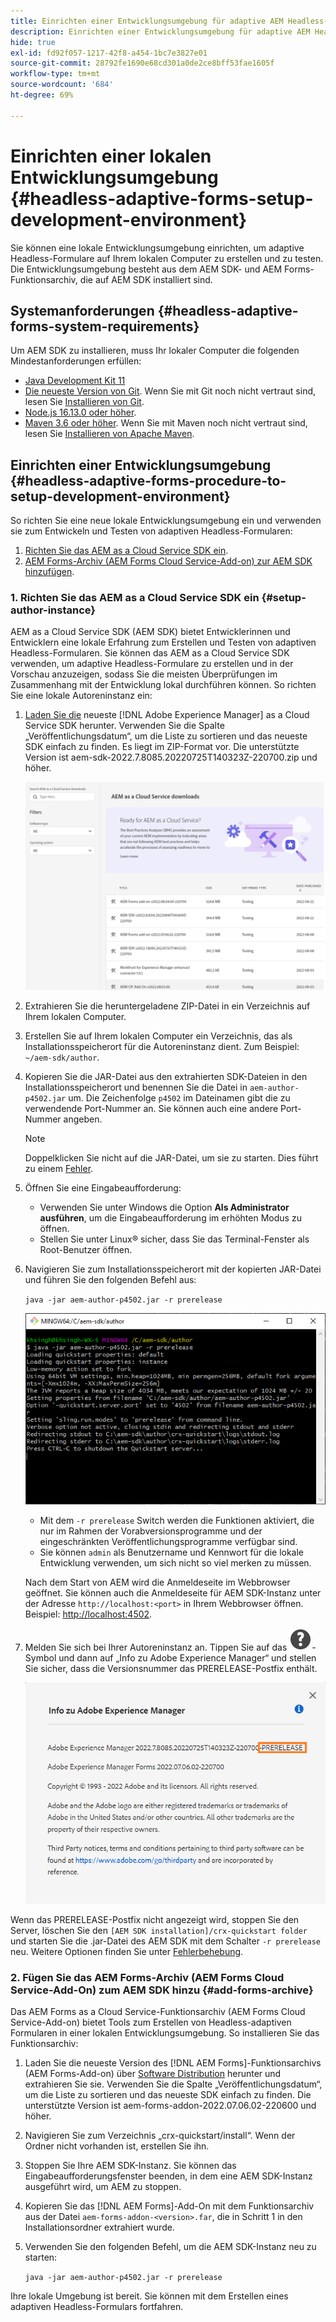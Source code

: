 ```yaml
---
title: Einrichten einer Entwicklungsumgebung für adaptive AEM Headless-Formulare
description: Einrichten einer Entwicklungsumgebung für adaptive AEM Headless-Formulare
hide: true
exl-id: fd92f057-1217-42f8-a454-1bc7e3827e01
source-git-commit: 28792fe1690e68cd301a0de2ce8bff53fae1605f
workflow-type: tm+mt
source-wordcount: '684'
ht-degree: 69%

---
```



# Einrichten einer lokalen Entwicklungsumgebung {#headless-adaptive-forms-setup-development-environment}

Sie können eine lokale Entwicklungsumgebung einrichten, um adaptive Headless-Formulare auf Ihrem lokalen Computer zu erstellen und zu testen. Die Entwicklungsumgebung besteht aus dem AEM SDK- und AEM Forms-Funktionsarchiv, die auf AEM SDK installiert sind.
<!--
 After a Headless adaptive form or related assets are ready on the local development environment, you can deploy the Headless adaptive form application to your publishing environment. -- >

You require knowledge to build application using react, Git, and Maven to use Headless adaptive forms.

<!-- 

### Download the latest version of AEM as a Cloud Service SDK or Forms feature archive (AEM Forms add-on) from Software Distribution {#software-distribution}

To download the supported version of Adobe Experience Manager as a Cloud Service SDK or Forms feature archive (AEM Forms add-on):

1. Log in to [Software Distribution](https://experience.adobe.com/#/downloads) portal with your Adobe ID.

    >[!NOTE]
    >
    > Your Adobe Organization must be provisioned for AEM as a Cloud Service to download the AEM as a Cloud Service SDK.

1. Navigate to the **[!UICONTROL AEM as a Cloud Service]** tab.
1. Sort by published date in descending order.
1. Click on the latest Adobe Experience Manager as a Cloud Service SDK or Forms feature archive (AEM Forms add-on).
1. Review and accept the EULA. Tap the **[!UICONTROL Download]** button. -->

## Systemanforderungen {#headless-adaptive-forms-system-requirements}

Um AEM SDK zu installieren, muss Ihr lokaler Computer die folgenden Mindestanforderungen erfüllen:

* [Java Development Kit 11](https://experience.adobe.com/#/downloads/content/software-distribution/en/general.html?1_group.propertyvalues.property=.%2Fjcr%3Acontent%2Fmetadata%2Fdc%3AsoftwareType&1_group.propertyvalues.operation=equals&1_group.propertyvalues.0_values=software-type%3Atooling&fulltext=Oracle%7E+JDK%7E+11%7E&orderby=%40jcr%3Acontent%2Fjcr%3AlastModified&orderby.sort=desc&layout=list&p.offset=0&p.limit=14)
* [Die neueste Version von Git](https://git-scm.com/downloads). Wenn Sie mit Git noch nicht vertraut sind, lesen Sie [Installieren von Git](https://git-scm.com/book/en/v2/Getting-Started-Installing-Git).
* [Node.js 16.13.0 oder höher](https://nodejs.org/de/download/). <!-- URL is 404! If you are new to Node.js, see [How to install Node.js](https://nodejs.dev/en/learn/how-to-install-nodejs). -->
* [Maven 3.6 oder höher](https://maven.apache.org/download.cgi). Wenn Sie mit Maven noch nicht vertraut sind, lesen Sie [Installieren von Apache Maven](https://maven.apache.org/install.html).

## Einrichten einer Entwicklungsumgebung {#headless-adaptive-forms-procedure-to-setup-development-environment}

So richten Sie eine neue lokale Entwicklungsumgebung ein und verwenden sie zum Entwickeln und Testen von adaptiven Headless-Formularen:

1. [Richten Sie das AEM as a Cloud Service SDK ein](#setup-author-instance).
1. [AEM Forms-Archiv (AEM Forms Cloud Service-Add-on) zur AEM SDK hinzufügen](#add-forms-archive).

<!--

1. (Optional) [Add Forms-specific users to your local Author instance](#configure-users-and-permissions).
1. (Optional) Install [Adaptive forms builder extension for Microsoft Visual Studio Code](#microsoft-visual-studio-code-extension-for-headless-adaptive-forms). 

-->

### &#x200B;1. Richten Sie das AEM as a Cloud Service SDK ein {#setup-author-instance}

AEM as a Cloud Service SDK (AEM SDK) bietet Entwicklerinnen und Entwicklern eine lokale Erfahrung zum Erstellen und Testen von adaptiven Headless-Formularen. Sie können das AEM as a Cloud Service SDK verwenden, um adaptive Headless-Formulare zu erstellen und in der Vorschau anzuzeigen, sodass Sie die meisten Überprüfungen im Zusammenhang mit der Entwicklung lokal durchführen können. So richten Sie eine lokale Autoreninstanz ein:

1. [Laden Sie die](https://experience.adobe.com/#/downloads/content/software-distribution/de/aemcloud.html) neueste [!DNL Adobe Experience Manager] as a Cloud Service SDK herunter. Verwenden Sie die Spalte „Veröffentlichungsdatum“, um die Liste zu sortieren und das neueste SDK einfach zu finden.
Es liegt im ZIP-Format vor. Die unterstützte Version ist aem-sdk-2022.7.8085.20220725T140323Z-220700.zip und höher.

   ![Herunterladen des AEM Cloud Service SDK vom Software Distribution-Portal](assets/software-distribution.png)


1. Extrahieren Sie die heruntergeladene ZIP-Datei in ein Verzeichnis auf Ihrem lokalen Computer.
1. Erstellen Sie auf Ihrem lokalen Computer ein Verzeichnis, das als Installationsspeicherort für die Autoreninstanz dient. Zum Beispiel: `~/aem-sdk/author`.
1. Kopieren Sie die JAR-Datei aus den extrahierten SDK-Dateien in den Installationsspeicherort und benennen Sie die Datei in `aem-author-p4502.jar` um. Die Zeichenfolge `p4502` im Dateinamen gibt die zu verwendende Port-Nummer an. Sie können auch eine andere Port-Nummer angeben.

   >[!NOTE]
   >
   > Doppelklicken Sie nicht auf die JAR-Datei, um sie zu starten. Dies führt zu einem [Fehler](https://experienceleague.adobe.com/de/docs/experience-manager-learn/cloud-service/local-development-environment-set-up/aem-runtime#troubleshooting-double-click).

1. Öffnen Sie eine Eingabeaufforderung:
   * Verwenden Sie unter Windows die Option **Als Administrator ausführen**, um die Eingabeaufforderung im erhöhten Modus zu öffnen.
   * Stellen Sie unter Linux® sicher, dass Sie das Terminal-Fenster als Root-Benutzer öffnen.

1. Navigieren Sie zum Installationsspeicherort mit der kopierten JAR-Datei und führen Sie den folgenden Befehl aus:

   `java -jar aem-author-p4502.jar -r prerelease`

   ![Herunterladen des AEM Cloud Service SDK vom Software Distribution-Portal](assets/install-sdk.png)

   * Mit dem `-r prerelease` Switch werden die Funktionen aktiviert, die nur im Rahmen der Vorabversionsprogramme und der eingeschränkten Veröffentlichungsprogramme verfügbar sind.
   * Sie können `admin` als Benutzername und Kennwort für die lokale Entwicklung verwenden, um sich nicht so viel merken zu müssen.

   Nach dem Start von AEM wird die Anmeldeseite im Webbrowser geöffnet. Sie können auch die Anmeldeseite für AEM SDK-Instanz unter der Adresse `http://localhost:<port>` in Ihrem Webbrowser öffnen. Beispiel: [http://localhost:4502](http://localhost:4502).

1. Melden Sie sich bei Ihrer Autoreninstanz an. Tippen Sie auf das ![Hilfe](/help/assets/Help-icon.svg)-Symbol und dann auf „Info zu Adobe Experience Manager“ und stellen Sie sicher, dass die Versionsnummer das PRERELEASE-Postfix enthält.

   ![Hilfe](/help/assets/prerelease.png)

Wenn das PRERELEASE-Postfix nicht angezeigt wird, stoppen Sie den Server, löschen Sie den `[AEM SDK installation]/crx-quickstart folder` und starten Sie die .jar-Datei des AEM SDK mit dem Schalter `-r prerelease` neu. Weitere Optionen finden Sie unter [Fehlerbehebung](/help/troubleshooting.md).

### &#x200B;2. Fügen Sie das AEM Forms-Archiv (AEM Forms Cloud Service-Add-On) zum AEM SDK hinzu {#add-forms-archive}

Das AEM Forms as a Cloud Service-Funktionsarchiv (AEM Forms Cloud Service-Add-on) bietet Tools zum Erstellen von Headless-adaptiven Formularen in einer lokalen Entwicklungsumgebung. So installieren Sie das Funktionsarchiv:

1. Laden Sie die neueste Version des [!DNL AEM Forms]-Funktionsarchivs (AEM Forms-Add-on) über [Software Distribution](https://experience.adobe.com/#/downloads/content/software-distribution/de/aemcloud.html?fulltext=AEM*+Forms*+add*+on*&orderby=%40jcr%3Acontent%2Fjcr%3AlastModified&orderby.sort=desc&layout=list&p.offset=0&p.limit=20) herunter und extrahieren Sie sie. Verwenden Sie die Spalte „Veröffentlichungsdatum“, um die Liste zu sortieren und das neueste SDK einfach zu finden. Die unterstützte Version ist aem-forms-addon-2022.07.06.02-220600 und höher.

1. Navigieren Sie zum Verzeichnis „crx-quickstart/install“. Wenn der Ordner nicht vorhanden ist, erstellen Sie ihn.
1. Stoppen Sie Ihre AEM SDK-Instanz. Sie können das Eingabeaufforderungsfenster beenden, in dem eine AEM SDK-Instanz ausgeführt wird, um AEM zu stoppen.
1. Kopieren Sie das [!DNL AEM Forms]-Add-On mit dem Funktionsarchiv aus der Datei `aem-forms-addon-<version>.far`, die in Schritt 1 in den Installationsordner extrahiert wurde.
1. Verwenden Sie den folgenden Befehl, um die AEM SDK-Instanz neu zu starten:

   `java -jar aem-author-p4502.jar -r prerelease`

<!-- 

### 3. (Optional) Configure users and permissions {#configure-users-and-permissions}

Create seperate user accounts for Form Developer, Form Practitioner, and end users. These account help you test Headless adaptive forms for various types of users. To create a user account and add roles to the account:

1. Login to your AEM SDK instance.
1. Go to Tools > Security > Users and tap Create. The Create New User wizard opens.
1. In the details tab, specify an ID and Password. All other fields are optional. It is recommended to provide name and an email address.
1. In the Groups tab, search and select user-groups for a user depending on their role. The table below lists all types of users and pre-defined groups for each type of forms users based on their role:
  
    | User Type | AEM Group |
    |---|---|
    | Form developer | [!DNL forms-users] (AEM Forms Users), [!DNL template-authors], [!DNL workflow-users], [!DNL workflow-editors], and [!DNL fdm-authors]  |
    | Customer Experience Lead or UX Designer| [!DNL forms-users], [!DNL template-authors]|
    | AEM administrator | [!DNL aem-administrators], [!DNL fd-administrators] |
    | End user| When a user must log in to view and submit an Adaptive Form, add such users to [!DNL forms-users] group. </br> When no user authentication is required to access Adaptive Forms, do not assign any group to such users.|

<!-- ### 4. (Optional) Install Visual Studio Code extension for Headless adaptive forms {#microsoft-visual-studio-code-extension-for-headless-adaptive-forms}

You can use any IDE for developing Headless adaptive forms. Adobe provides an extension for Microsoft&reg;reg; Visual Studio Code to make it easier for you to navigate structure and develop Headless adaptive forms. The extension adds adaptive forms related IntelliSense capabilities and helps auto-complete Headless adaptive forms JSON syntax. It also adds a panel, titled Forms Tree, to help navigate structure of Headless adaptive form. To use the extension: 

1. Ensure [Microsoft Visual Studio Code 1.62.0 or later](https://code.visualstudio.com/docs/supporting/FAQ#_how-do-i-find-the-version) is installed. If you have an older version or no version installed, download the latest version from [Microsoft Website](https://code.visualstudio.com/docs/setup/setup-overview)
   >[!NOTE]
   >
   >
   > To use Visual Studio from command line on macOS, see [Launching from the command line](https://code.visualstudio.com/docs/setup/mac#_launching-from-the-command-line).

1. Download the [Adaptive forms builder extension](/help/assets/adaptive-form-builder-0.12.0.vsix).

1. Navigate the directory containing the *adaptive-form-builder-[version].vsix* file.

1. Run the following command or see [Install from a VSIX](https://code.visualstudio.com/docs/editor/extension-marketplace#_install-from-a-vsix) article for detailed instructions to install a Visual Studio Code extension from a VSIX file:

    `code -–install-extension adaptive-form-builder-[version].vsix`

    </br> Replace the [version] with actual version of the extension. For example, `code -–install-extension adaptive-form-builder-0.12.0.vsix`

    </br> 

    ![Installing extension](/help/assets/install-extension.png)

<!-- ## Create and setup a react app

Adaptive forms renderer component is a react based component. It requires a react app to run and render a Headless adaptive form. To create and setup react app:

1. Open terminal in Visual Studio code and run the following command to create a react app and installs all related dependencies:

    ```shell
    npx create-react-app [react-app-name] --scripts-version 4.0.3 --template typescript
    ```

    Where [react-app-name] represents name of the project, script version is 4.0.3, and template of type typescript. For example, the following command creates a react app named *headless-forms-demo*.

    ```shell
    npx create-react-app headless-forms-demo --scripts-version 4.0.3 --template typescript
    ```

    It may take some time to create the react app and install all the dependencies. The command creates an empty react app with latest version of react and react-dom dependencies. It does not have any artifacts related to adaptive forms renderer component.

1. Adaptive forms renderer component is based on react spectrum and requires react 16.0.0 and react-dom 16.0.0. To install react 16.0.0 and related dependencies:
    1. Open the Visual Studio code terminal Window or command prompt.
    1. Navigate to the directory of react project.  
    1. Run the following command:

        ```shell
        npm install --save react@16.0.0 react-dom@16.14.0 -force
        ```

1. Run the following command to install adaptive forms renderer component related dependencies:

    ```shell
    npm i --save @aemforms/forms-super-component @aemforms/forms-react-core-components @aemforms/forms-super-component @adobe/react-spectrum @react/react-spectrum
    ```

<!-- 1. Install dependencies for adaptive forms renderer component. Packages for these dependencies are available in Adobe Artifactory. To authenticate with Adobe Artifactory and install dependencies for adaptive forms renderer component:

    1. Create environment variables ARTIFACTORY_USER and ARTIFACTORY_API_TOKEN. The ARTIFACTORY_USER stores Adobe LDAP username and ARTIFACTORY_API_TOKEN stores your [Adobe Artifactory token](https://wiki.corp.adobe.com/display/Artifactory/API+Keys)

    1. Run the following command to set NPM_TOKEN and NPM_EMAIL tokens:

        ```shell

        auth=$(curl -s -u${ARTIFACTORY_USER}:${ARTIFACTORY_API_TOKEN} https://artifactory.corp.adobe.com/artifactory/api/npm/auth)
        export NPM_TOKEN=$(echo "${auth}" | grep "_auth" | awk -F " " '{ print $3 }')
        export NPM_EMAIL=$(echo "${auth}" | grep "email" | awk -F " " '{ print $3 }')
        ```

        These tokens are required to communicated with Adobe Artifactory.

    1. Create a .npmrc file in the react project.

        ![.npmrc file](/help/assets/npmrc.png)

    1. Add the following code to the file:

        ```shell
        @aemforms:registry=https://artifactory.corp.adobe.com/artifactory/api/npm/npm-aem-release/
        @react:registry=https://artifactory.corp.adobe.com/artifactory/api/npm/npm-react-release/
        @quarry:registry=https://artifactory.corp.adobe.com/artifactory/api/npm/npm-adobe-release-local/
        //artifactory.corp.adobe.com/artifactory/api/npm/npm-adobe-release-loca/:_auth=${NPM_TOKEN}
        //artifactory.corp.adobe.com/artifactory/api/npm/npm-aem-release/:_auth=${NPM_TOKEN}
        //artifactory.corp.adobe.com/artifactory/api/npm/npm-react-release/:_auth=${NPM_TOKEN}
        _auth=${NPM_TOKEN}
        email=${NPM_EMAIL}
        always-auth=true
        ```

        It defines the antifactory repositories to use for Headless adaptive forms, react, and quarry related scope.
    1. Run the following command to install adaptive forms renderer component related dependencies:

    ```shell
    npm i --save @aemforms/crispr-react-bindings @aemforms/crispr-react-core-components @adobe/react-spectrum @react/react-spectrum
    ```
 
-->
Ihre lokale Umgebung ist bereit. Sie können mit dem Erstellen eines adaptiven Headless-Formulars fortfahren.
